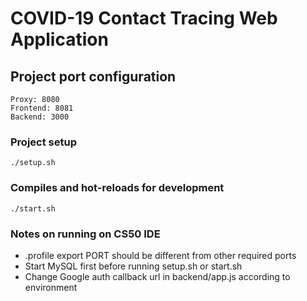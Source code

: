 # COVID-19 Contact Tracing Web Application

## Project port configuration
```
Proxy: 8080
Frontend: 8081
Backend: 3000
```

### Project setup
```
./setup.sh
```

### Compiles and hot-reloads for development
```
./start.sh
```

### Notes on running on CS50 IDE
<ul>
	<li>.profile export PORT should be different from other required ports</li>
	<li>Start MySQL first before running setup.sh or start.sh</li>
	<li>Change Google auth callback url in backend/app.js according to environment</li>
</ul>
